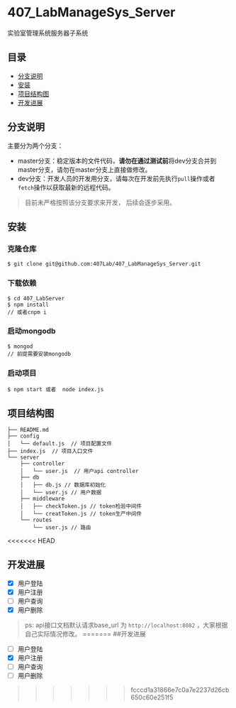 # 407_LabManageSys_Server
实验室管理系统服务器子系统


## 目录

* [分支说明](#分支说明)
* [安装](#安装)
* [项目结构图](#项目结构图)
* [开发进展](#开发进展)


## 分支说明

主要分为两个分支：
* master分支：稳定版本的文件代码，**请勿在通过测试前**将dev分支合并到master分支，请勿在master分支上直接做修改。
* dev分支：开发人员的开发用分支，请每次在开发前先执行`pull`操作或者`fetch`操作以获取最新的远程代码。

> 目前未严格按照该分支要求来开发， 后续会逐步采用。

## 安装

### 克隆仓库
```
$ git clone git@github.com:407Lab/407_LabManageSys_Server.git
```

### 下载依赖
```
$ cd 407_LabServer
$ npm install
// 或者cnpm i
```

### 启动mongodb
```
$ mongod
// 前提需要安装mongodb
```

### 启动项目
```
$ npm start 或者  node index.js
```

## 项目结构图
```
├── README.md
├── config
│   └── default.js  // 项目配置文件
├── index.js  // 项目入口文件
└── server
    ├── controller  
    │   └── user.js  // 用户api controller
    ├── db
    │   ├── db.js // 数据库初始化
    │   └── user.js // 用户数据
    ├── middleware
    │   ├── checkToken.js // token检验中间件
    │   └── creatToken.js // token生产中间件
    └── routes
        └── user.js // 路由

```

<<<<<<< HEAD
## 开发进展

- [x] 用户登陆
- [x] 用户注册
- [ ] 用户查询
- [x] 用户删除

> ps: api接口文档默认请求base_url 为 `http://localhost:8082` ，大家根据自己实际情况修改。
=======
##开发进展

- [ ] 用户登陆
- [x] 用户注册
- [ ] 用户查询
- [ ] 用户删除
>>>>>>> fcccd1a31866e7c0a7e2237d26cb650c60e251f5
